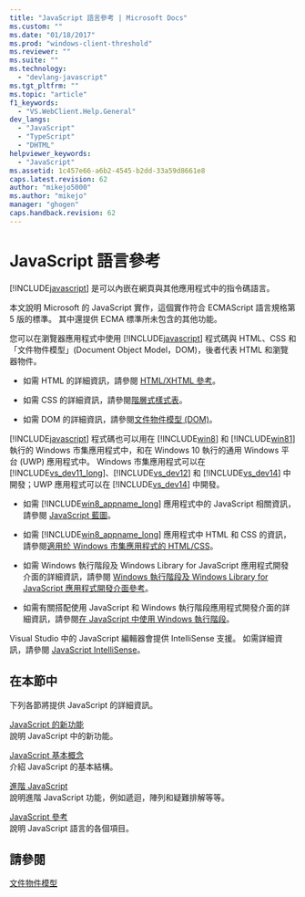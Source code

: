 ```yaml
---
title: "JavaScript 語言參考 | Microsoft Docs"
ms.custom: ""
ms.date: "01/18/2017"
ms.prod: "windows-client-threshold"
ms.reviewer: ""
ms.suite: ""
ms.technology: 
  - "devlang-javascript"
ms.tgt_pltfrm: ""
ms.topic: "article"
f1_keywords: 
  - "VS.WebClient.Help.General"
dev_langs: 
  - "JavaScript"
  - "TypeScript"
  - "DHTML"
helpviewer_keywords: 
  - "JavaScript"
ms.assetid: 1c457e66-a6b2-4545-b2dd-33a59d8661e8
caps.latest.revision: 62
author: "mikejo5000"
ms.author: "mikejo"
manager: "ghogen"
caps.handback.revision: 62
---
```

# JavaScript 語言參考
[!INCLUDE[javascript](../javascript/includes/javascript-md.md)] 是可以內嵌在網頁與其他應用程式中的指令碼語言。  
  
 本文說明 Microsoft 的 JavaScript 實作，這個實作符合 ECMAScript 語言規格第 5 版的標準。 其中還提供 ECMA 標準所未包含的其他功能。  
  
 您可以在瀏覽器應用程式中使用 [!INCLUDE[javascript](../javascript/includes/javascript-md.md)] 程式碼與 HTML、CSS 和「文件物件模型」\(Document Object Model，DOM\)，後者代表 HTML 和瀏覽器物件。  
  
-   如需 HTML 的詳細資訊，請參閱 [HTML\/XHTML 參考](http://go.microsoft.com/fwlink/p/?LinkId=251007)。  
  
-   如需 CSS 的詳細資訊，請參閱[階層式樣式表](http://go.microsoft.com/fwlink/p/?LinkId=251008)。  
  
-   如需 DOM 的詳細資訊，請參閱[文件物件模型 \(DOM\)](http://go.microsoft.com/fwlink/p/?LinkId=251009)。  
  
 [!INCLUDE[javascript](../javascript/includes/javascript-md.md)] 程式碼也可以用在 [!INCLUDE[win8](../javascript/includes/win8-md.md)] 和 [!INCLUDE[win81](../javascript/includes/win81-md.md)] 執行的 Windows 市集應用程式中，和在 Windows 10 執行的通用 Windows 平台 \(UWP\) 應用程式中。 Windows 市集應用程式可以在 [!INCLUDE[vs_dev11_long](../javascript/includes/vs-dev11-long-md.md)]、[!INCLUDE[vs_dev12](../javascript/includes/vs-dev12-md.md)] 和 [!INCLUDE[vs_dev14](../javascript/includes/vs-dev14-md.md)] 中開發；UWP 應用程式可以在 [!INCLUDE[vs_dev14](../javascript/includes/vs-dev14-md.md)] 中開發。  
  
-   如需 [!INCLUDE[win8_appname_long](../javascript/includes/win8-appname-long-md.md)] 應用程式中的 JavaScript 相關資訊，請參閱 [JavaScript 藍圖](https://msdn.microsoft.com/en-us/library/windows/apps/hh465037.aspx)。  
  
-   如需 [!INCLUDE[win8_appname_long](../javascript/includes/win8-appname-long-md.md)] 應用程式中 HTML 和 CSS 的資訊，請參閱[適用於 Windows 市集應用程式的 HTML\/CSS](http://go.microsoft.com/fwlink/p/?LinkId=250939)。  
  
-   如需 Windows 執行階段及 Windows Library for JavaScript 應用程式開發介面的詳細資訊，請參閱 [Windows 執行階段及 Windows Library for JavaScript 應用程式開發介面參考](http://go.microsoft.com/fwlink/p/?LinkID=250938)。  
  
-   如需有關搭配使用 JavaScript 和 Windows 執行階段應用程式開發介面的詳細資訊，請參閱[在 JavaScript 中使用 Windows 執行階段](../jswinrt/using-the-windows-runtime-in-javascript.md)。  
  
 Visual Studio 中的 JavaScript 編輯器會提供 IntelliSense 支援。 如需詳細資訊，請參閱 [JavaScript IntelliSense](http://go.microsoft.com/fwlink/p/?LinkId=256499)。  
  
## 在本節中  
 下列各節將提供 JavaScript 的詳細資訊。  
  
 [JavaScript 的新功能](../javascript/what-s-new-in-javascript.md)  
 說明 JavaScript 中的新功能。  
  
 [JavaScript 基本概念](../javascript/javascript-fundamentals.md)  
 介紹 JavaScript 的基本結構。  
  
 [進階 JavaScript](../javascript/advanced/advanced-javascript.md)  
 說明進階 JavaScript 功能，例如遞迴，陣列和疑難排解等等。  
  
 [JavaScript 參考](../javascript/reference/javascript-reference.md)  
 說明 JavaScript 語言的各個項目。  
  
## 請參閱  
 [文件物件模型](http://go.microsoft.com/fwlink/?LinkId=148095)